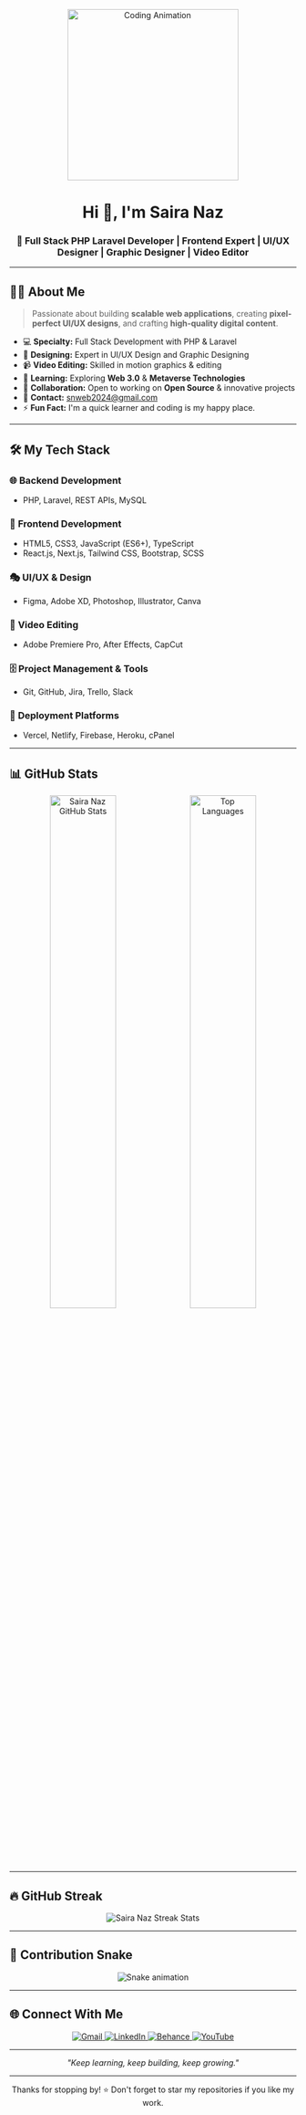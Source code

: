 <!-- Banner -->
<p align="center">
  <img src="https://raw.githubusercontent.com/raihan2bd/raihan2bd/main/code.gif" width="300" alt="Coding Animation">
</p>





<h1 align="center">Hi 👋, I'm Saira Naz</h1>
<h3 align="center">🚀 Full Stack PHP Laravel Developer | Frontend Expert | UI/UX Designer | Graphic Designer | Video Editor</h3>

---

## 🧑‍💻 About Me
> Passionate about building **scalable web applications**, creating **pixel-perfect UI/UX designs**, and crafting **high-quality digital content**.


- 💻 **Specialty:** Full Stack Development with PHP & Laravel  
- 🎨 **Designing:** Expert in UI/UX Design and Graphic Designing  
- 📹 **Video Editing:** Skilled in motion graphics & editing  
- 🌱 **Learning:** Exploring **Web 3.0** & **Metaverse Technologies**  
- 🤝 **Collaboration:** Open to working on **Open Source** & innovative projects  
- 📧 **Contact:** [snweb2024@gmail.com](mailto:snweb2024@gmail.com)  
- ⚡ **Fun Fact:** I'm a quick learner and coding is my happy place.  

---

## 🛠️ My Tech Stack

### 🌐 **Backend Development**
- PHP, Laravel, REST APIs, MySQL

### 🎨 **Frontend Development**
- HTML5, CSS3, JavaScript (ES6+), TypeScript  
- React.js, Next.js, Tailwind CSS, Bootstrap, SCSS

### 🎭 **UI/UX & Design**
- Figma, Adobe XD, Photoshop, Illustrator, Canva

### 🎥 **Video Editing**
- Adobe Premiere Pro, After Effects, CapCut

### 🗄️ **Project Management & Tools**
- Git, GitHub, Jira, Trello, Slack

### 🚀 **Deployment Platforms**
- Vercel, Netlify, Firebase, Heroku, cPanel

---

## 📊 GitHub Stats
<p align="center">
  <img src="https://github-readme-stats.vercel.app/api?username=sngraphics12&show_icons=true&theme=radical" alt="Saira Naz GitHub Stats" width="48%" />
  <img src="https://github-readme-stats.vercel.app/api/top-langs/?username=sngraphics12&layout=compact&theme=radical" alt="Top Languages" width="48%" />
</p>

---

## 🔥 GitHub Streak
<p align="center">
  <img src="https://streak-stats.demolab.com/?user=sngraphics12&theme=radical" alt="Saira Naz Streak Stats" />
</p>

---

## 🐍 Contribution Snake
<p align="center">
  <img src="https://raw.githubusercontent.com/sngraphics12/sngraphics12/output/github-contribution-grid-snake.svg" alt="Snake animation" />
</p>

---

## 🌐 Connect With Me
<p align="center">
  <a href="mailto:snweb2024@gmail.com">
    <img src="https://img.shields.io/badge/Email-D14836?style=for-the-badge&logo=gmail&logoColor=white" alt="Gmail"/>
  </a>
  <a href="https://www.linkedin.com/in/saira-n-53b072223/" target="_blank">
    <img src="https://img.shields.io/badge/LinkedIn-0077B5?style=for-the-badge&logo=linkedin&logoColor=white" alt="LinkedIn"/>
  </a>
  <a href="https://www.behance.net/sairagraphics" target="_blank">
    <img src="https://img.shields.io/badge/Behance-1769FF?style=for-the-badge&logo=behance&logoColor=white" alt="Behance"/>
  </a>
 
  <a href="https://www.youtube.com/@snqlearningacademy6461" target="_blank">
    <img src="https://img.shields.io/badge/YouTube-FF0000?style=for-the-badge&logo=youtube&logoColor=white" alt="YouTube"/>
  </a>
</p>


---

<p align="center">
  <i>"Keep learning, keep building, keep growing."</i> 
</p>

---

<p align="center">Thanks for stopping by! ⭐ Don't forget to star my repositories if you like my work.</p>
